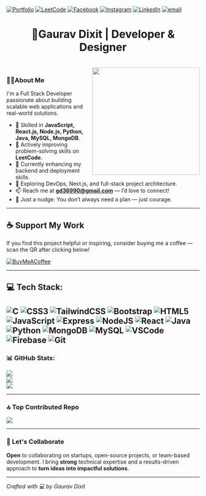 [![Portfolio](https://img.shields.io/badge/Portfolio-Visit%20Now-%2300C897.svg?style=for-the-badge)](https://gaurav-dixit35.github.io/Portfolio/)
 [![LeetCode](https://img.shields.io/badge/LeetCode-%23FFA116.svg?logo=LeetCode&logoColor=white)](https://leetcode.com/u/Gaurav_Dixit_28/) [![Facebook](https://img.shields.io/badge/Facebook-%231877F2.svg?logo=Facebook&logoColor=white)](https://www.facebook.com/profile.php?id=100070377608503) [![Instagram](https://img.shields.io/badge/Instagram-%23E4405F.svg?logo=Instagram&logoColor=white)](https://www.instagram.com/g_dixit_28/) [![LinkedIn](https://img.shields.io/badge/LinkedIn-%230077B5.svg?logo=linkedin&logoColor=white)](https://www.linkedin.com/in/gaurav-dixit-3b0164229/) [![email](https://img.shields.io/badge/Email-D14836?logo=gmail&logoColor=white)](mailto:gd36990@gmail.com)
<br>

<h1 align="center">👋Gaurav Dixit | Developer & Designer</h1>
<br>
<img align="right" height="280" width="280" src="https://i.postimg.cc/h4mnRW2y/download.gif" />

###  👨‍💻About Me


I'm a Full Stack Developer passionate about building scalable web applications and real-world solutions.
- 💼 Skilled in **JavaScript, React.js, Node.js, Python, Java, MySQL, MongoDB**.
- 🧠 Actively improving problem-solving skills on **LeetCode**.
- 🔭 Currently enhancing my backend and deployment skills.
- 🌱 Exploring DevOps, Next.js, and full-stack project architecture.
- 📫 Reach me at **gd36990@gmail.com** — I’d love to connect!
- 🌟 Just a nudge: You don’t always need a plan — just courage.

---
## ☕ Support My Work  
If you find this project helpful or inspiring, consider buying me a coffee — scan the QR after clicking below!

[![BuyMeACoffee](https://img.shields.io/badge/Buy%20Me%20a%20Coffee-ffdd00?style=for-the-badge&logo=buy-me-a-coffee&logoColor=black)](https://i.postimg.cc/wBPmkSM5/my-qr.jpg)


---
## 💻 Tech Stack:
![C](https://img.shields.io/badge/c-%2300599C.svg?style=for-the-badge&logo=c&logoColor=white) ![CSS3](https://img.shields.io/badge/css3-%231572B6.svg?style=for-the-badge&logo=css3&logoColor=white) ![TailwindCSS](https://img.shields.io/badge/tailwindcss-%2338B2AC.svg?style=for-the-badge&logo=tailwind-css&logoColor=white) ![Bootstrap](https://img.shields.io/badge/bootstrap-%238511FA.svg?style=for-the-badge&logo=bootstrap&logoColor=white) ![HTML5](https://img.shields.io/badge/html5-%23E34F26.svg?style=for-the-badge&logo=html5&logoColor=white) ![JavaScript](https://img.shields.io/badge/javascript-%23323330.svg?style=for-the-badge&logo=javascript&logoColor=%23F7DF1E) ![Express](https://img.shields.io/badge/Express.js-%23000000.svg?style=for-the-badge&logo=express&logoColor=white)  ![NodeJS](https://img.shields.io/badge/node.js-6DA55F?style=for-the-badge&logo=node.js&logoColor=white) ![React](https://img.shields.io/badge/react-%2320232a.svg?style=for-the-badge&logo=react&logoColor=%2361DAFB) ![Java](https://img.shields.io/badge/Java-%23ED8B00.svg?style=for-the-badge&logo=openjdk&logoColor=white) ![Python](https://img.shields.io/badge/python-%233776AB.svg?style=for-the-badge&logo=python&logoColor=white) ![MongoDB](https://img.shields.io/badge/MongoDB-%234ea94b.svg?style=for-the-badge&logo=mongodb&logoColor=white)  ![MySQL](https://img.shields.io/badge/mysql-4479A1.svg?style=for-the-badge&logo=mysql&logoColor=white) ![VSCode](https://img.shields.io/badge/VSCode-%23007ACC.svg?style=for-the-badge&logo=visualstudiocode&logoColor=white) ![Firebase](https://img.shields.io/badge/Firebase-%23039BE5.svg?style=for-the-badge&logo=firebase&logoColor=white) ![Git](https://img.shields.io/badge/Git-%23F05033.svg?style=for-the-badge&logo=git&logoColor=white)
---

### 📊 GitHub Stats:
![](https://github-readme-stats.vercel.app/api?username=gaurav-dixit35&theme=dark&hide_border=false&include_all_commits=true&count_private=true)<br/>
![](https://nirzak-streak-stats.vercel.app/?user=gaurav-dixit35&theme=dark&hide_border=false)<br/>
![](https://github-readme-stats.vercel.app/api/top-langs/?username=gaurav-dixit35&theme=dark&hide_border=false&include_all_commits=true&count_private=true&layout=compact)

---
### 🔝 Top Contributed Repo
![](https://github-contributor-stats.vercel.app/api?username=gaurav-dixit35&limit=5&theme=dark&combine_all_yearly_contributions=true)

---
### 🚀 Let's Collaborate

**Open** to collaborating on startups, open-source projects, or team-based development. I bring **strong** technical expertise and a results-driven approach to **turn ideas into impactful solutions**.

---

*Crafted with 💻 by Gaurav Dixit*
